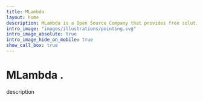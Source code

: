 ```yaml
---
title: MLambda
layout: home
description: MLambda is a Open Source Company that provides free solutions based on  Templates.
intro_image: "images/illustrations/pointing.svg"
intro_image_absolute: true
intro_image_hide_on_mobile: true
show_call_box: true
---
```


# MLambda .

description
